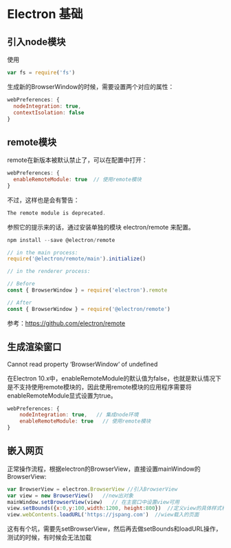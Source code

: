 # Electron 基础

## 引入node模块

使用
```js
var fs = require('fs')
```

生成新的BrowserWindow的时候，需要设置两个对应的属性：

```js
webPreferences: {
  nodeIntegration: true,
  contextIsolation: false
}
```

## remote模块
remote在新版本被默认禁止了，可以在配置中打开：

```js
webPreferences: {
  enableRemoteModule: true  // 使用remote模块
}
```

不过，这样也是会有警告：
```js
The remote module is deprecated.
```

参照它的提示来的话，通过安装单独的模块 electron/remote 来配置。

```js
npm install --save @electron/remote
```
```js
// in the main process:
require('@electron/remote/main').initialize()
```
```js
// in the renderer process:

// Before
const { BrowserWindow } = require('electron').remote

// After
const { BrowserWindow } = require('@electron/remote')
```

参考：https://github.com/electron/remote

## 生成渲染窗口
Cannot read property ‘BrowserWindow‘ of undefined

在Electron 10.x中，enableRemoteModule的默认值为false，也就是默认情况下是不支持使用remote模块的，因此使用remote模块的应用程序需要将enableRemoteModule显式设置为true。

```js
webPreferences: {     
	nodeIntegration: true,   // 集成node环境
	enableRemoteModule: true   // 使用remote模块
}
```

## 嵌入网页

正常操作流程，根据electron的BrowserView，直接设置mainWindow的BrowserView:
```js
var BrowserView = electron.BrowserView //引入BrowserView
var view = new BrowserView()   //new出对象
mainWindow.setBrowserView(view)   // 在主窗口中设置view可用
view.setBounds({x:0,y:100,width:1200, height:800})  //定义view的具体样式和位置
view.webContents.loadURL('https://jspang.com')  //wiew载入的页面
```

这有有个坑，需要先setBrowserView，然后再去做setBounds和loadURL操作，测试的时候，有时候会无法加载

